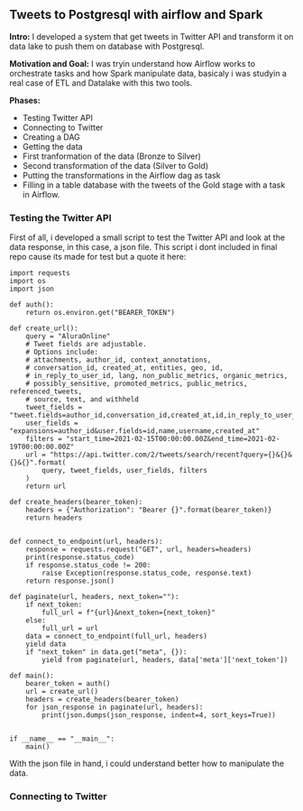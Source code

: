 ## Tweets to Postgresql with airflow and Spark

**Intro:**
  I developed a system that get tweets in Twitter API and transform it on data lake to push them on database with Postgresql.

**Motivation and Goal:**
  I was tryin understand how Airflow works to orchestrate tasks and how Spark manipulate data, basicaly i was studyin a real case of ETL and Datalake with this two tools.
  
**Phases:**
  - Testing Twitter API
  - Connecting to Twitter
  - Creating a DAG
  - Getting the data
  - First tranformation of the data (Bronze to Silver)
  - Second transformation of the data (Silver to Gold)
  - Putting the transformations in the Airflow dag as task
  - Filling in a table database with the tweets of the Gold stage with a task in Airflow.

### Testing the Twitter API

First of all, i developed a small script to test the Twitter API and look at the data response, in this case, a json file. This script i dont included in final repo cause its made for test but a quote it here:

```
import requests
import os
import json

def auth():
    return os.environ.get("BEARER_TOKEN")

def create_url():
    query = "AluraOnline"
    # Tweet fields are adjustable.
    # Options include:
    # attachments, author_id, context_annotations,
    # conversation_id, created_at, entities, geo, id,
    # in_reply_to_user_id, lang, non_public_metrics, organic_metrics,
    # possibly_sensitive, promoted_metrics, public_metrics, referenced_tweets,
    # source, text, and withheld
    tweet_fields = "tweet.fields=author_id,conversation_id,created_at,id,in_reply_to_user_id,public_metrics,text"
    user_fields = "expansions=author_id&user.fields=id,name,username,created_at"
    filters = "start_time=2021-02-15T00:00:00.00Z&end_time=2021-02-19T00:00:00.00Z"
    url = "https://api.twitter.com/2/tweets/search/recent?query={}&{}&{}&{}".format(
        query, tweet_fields, user_fields, filters
    )
    return url

def create_headers(bearer_token):
    headers = {"Authorization": "Bearer {}".format(bearer_token)}
    return headers


def connect_to_endpoint(url, headers):
    response = requests.request("GET", url, headers=headers)
    print(response.status_code)
    if response.status_code != 200:
        raise Exception(response.status_code, response.text)
    return response.json()

def paginate(url, headers, next_token=""):
    if next_token:
        full_url = f"{url}&next_token={next_token}"
    else:
        full_url = url
    data = connect_to_endpoint(full_url, headers)
    yield data
    if "next_token" in data.get("meta", {}):
        yield from paginate(url, headers, data['meta']['next_token'])

def main():
    bearer_token = auth()
    url = create_url()
    headers = create_headers(bearer_token)
    for json_response in paginate(url, headers):
        print(json.dumps(json_response, indent=4, sort_keys=True))


if __name__ == "__main__":
    main()
```
With the json file in hand, i could understand better how to manipulate the data.

### Connecting to Twitter

